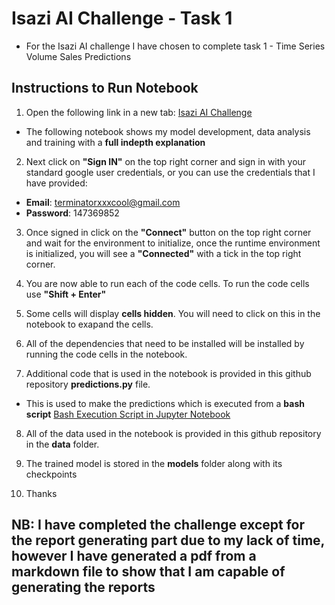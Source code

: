 # Isazi AI Challenge - Task 1

- For the Isazi AI challenge I have chosen to complete task 1 - Time Series Volume Sales Predictions

## Instructions to Run Notebook

1. Open the following link in a new tab: [Isazi AI Challenge](https://colab.research.google.com/github/maxbrent/IsaziChallenge/blob/master/IsaziAIChallenge_Case_Study_1.ipynb)
  - The following notebook shows my model development, data analysis and training with a **full indepth explanation**

2. Next click on **"Sign IN"** on the top right corner and sign in with your standard google user credentials, or you can use the credentials that I have provided: 
  - **Email**: terminatorxxxcool@gmail.com
  - **Password**: 147369852

3. Once signed in click on the **"Connect"** button on the top right corner and wait for the environment to initialize, once the runtime environment is initialized, you will see a **"Connected"** with a tick in the top right corner.

4. You are now able to run each of the code cells. To run the code cells use **"Shift + Enter"**

5. Some cells will display **cells hidden**. You will need to click on this in the notebook to exapand the cells.

6. All of the dependencies that need to be installed will be installed by running the code cells in the notebook.

7. Additional code that is used in the notebook is provided in this github repository **predictions.py** file.
  - This is used to make the predictions which is executed from a **bash script** [Bash Execution Script in Jupyter Notebook](https://colab.research.google.com/github/maxbrent/IsaziChallenge/blob/master/SingleExecutionScript.ipynb)

8. All of the data used in the notebook is provided in this github repository in the **data** folder.

9. The trained model is stored in the **models** folder along with its checkpoints
  
10. Thanks

## NB: I have completed the challenge except for the report generating part due to my lack of time, however I have generated a pdf from a markdown file to show that I am capable of generating the reports 

